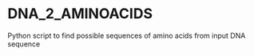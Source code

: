 # DNA_2_AMINOACIDS

Python script to find possible sequences of amino acids from input DNA sequence

